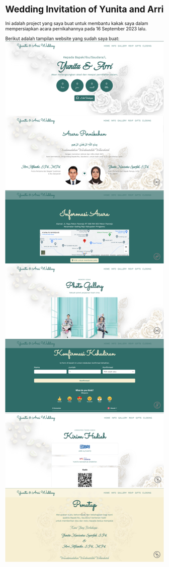 # **Wedding Invitation of Yunita and Arri**

Ini adalah project yang saya buat untuk membantu kakak saya dalam mempersiapkan acara pernikahannya pada 16 September 2023 lalu.

Berikut adalah tampilan website yang sudah saya buat:
![Hero Section](screenshots/Hero%20Section.png)
![Home Section](screenshots/Home%20Section.png)
![Info Section](screenshots/Info%20Section.png)
![Gallery Section](screenshots/Gallery%20Section.png)
![RSVP Section](screenshots/RSVP%20Section.png)
![Gifts Section](screenshots/Gifts%20Section.png)
![Closing Section](screenshots/Closing%20Section.png)
